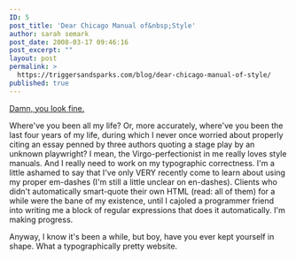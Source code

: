 ```yaml
---
ID: 5
post_title: 'Dear Chicago Manual of&nbsp;Style'
author: sarah semark
post_date: 2008-03-17 09:46:16
post_excerpt: ""
layout: post
permalink: >
  https://triggersandsparks.com/blog/dear-chicago-manual-of-style/
published: true
---
```

<a href="http://www.chicagomanualofstyle.org/">Damn, you look fine.</a>

Where've you been all my life? Or, more accurately, where've you been the last four years of my life, during which I never once worried about properly citing an essay penned by three authors quoting a stage play by an unknown playwright? I mean, the Virgo-perfectionist in me really loves style manuals. And I really need to work on my typographic correctness. I'm a little ashamed to say that I've only VERY recently come to learn about using my proper em-dashes (I'm still a little unclear on en-dashes). Clients who didn't automatically smart-quote their own HTML (read: all of them) for a while were the bane of my existence, until I cajoled a programmer friend into writing me a block of regular expressions that does it automatically. I'm making progress.

Anyway, I know it's been a while, but boy, have you ever kept yourself in shape. What a typographically pretty website.